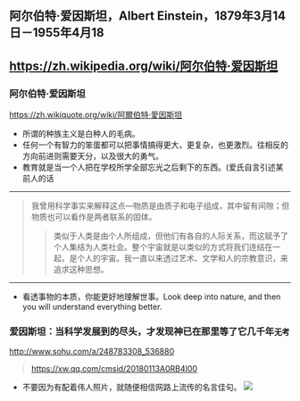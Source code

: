 ## 阿尔伯特·爱因斯坦，Albert Einstein，1879年3月14日－1955年4月18
https://zh.wikipedia.org/wiki/阿尔伯特·爱因斯坦
---
### 阿尔伯特·爱因斯坦
https://zh.wikiquote.org/wiki/阿爾伯特·愛因斯坦
- 所谓的种族主义是白种人的毛病。
- 任何一个有智力的笨蛋都可以把事情搞得更大，更复杂，也更激烈。往相反的方向前进则需要天分，以及很大的勇气。
- 教育就是当一个人把在学校所学全部忘光之后剩下的东西。(爱氏自言引述某前人的话
---
>我曾用科学事实来解释这点—物质是由质子和电子组成，其中留有间隙；但物质也可以看作是两者联系的固体。
>>类似于人类是由个人所组成，但他们有各自的人际关系，而这赋予了个人集结为人类社会。整个宇宙就是以类似的方式将我们连结在一起，是个人的宇宙。我一直以来透过艺术、文学和人的宗教意识，来追求这种思想。
---
- 看透事物的本质，你能更好地理解世事。Look deep into nature, and then you will understand everything better. 
### 爱因斯坦：当科学发展到的尽头，才发现神已在那里等了它几千年`无考`
http://www.sohu.com/a/248783308_536880
>https://xw.qq.com/cmsid/20180113A0RB4I00
- 不要因为有配着伟人照片，就随便相信网路上流传的名言佳句。
![](https://inews.gtimg.com/newsapp_bt/0/2698822014/641)